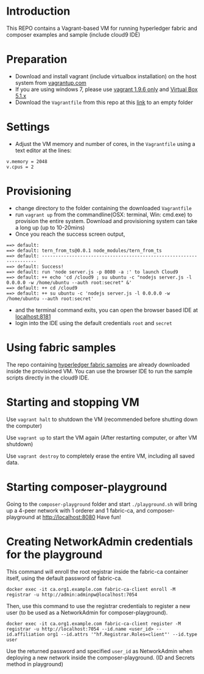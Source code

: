 # Introduction
This REPO contains a Vagrant-based VM for running hyperledger fabric and composer examples and sample (include cloud9 IDE)

# Preparation
- Download and install vagrant (include virtualbox installation) on the host system from [vagrantup.com](https://www.vagrantup.com/downloads.html)
- If you are using windows 7, please use [vagrant 1.9.6 only](https://releases.hashicorp.com/vagrant/1.9.6/) and [Virtual Box 5.1.x](https://www.virtualbox.org/wiki/Download_Old_Builds_5_1)
- Download the `Vagrantfile` from this repo at this [link](https://raw.githubusercontent.com/suenchunhui/fabric-tutorial-vagrant/master/Vagrantfile) to an empty folder

# Settings
- Adjust the VM memory and number of cores, in the `Vagrantfile` using a text editor at the lines:
```
v.memory = 2048
v.cpus = 2
```

# Provisioning
- change directory to the folder containing the downloaded `Vagrantfile`
- run `vagrant up` from the commandline(OSX: terminal, Win: cmd.exe) to provision the entire system. Download and provisioning system can take a long up (up to 10-20mins)
- Once you reach the success screen output, 
```
==> default:
==> default: tern_from_ts@0.0.1 node_modules/tern_from_ts
==> default: --------------------------------------------------------------------
==> default: Success!
==> default: run 'node server.js -p 8080 -a :' to launch Cloud9
==> default: ++ echo 'cd /cloud9 ; su ubuntu -c "nodejs server.js -l 0.0.0.0 -w /home/ubuntu --auth root:secret" &'
==> default: ++ cd /cloud9
==> default: ++ su ubuntu -c 'nodejs server.js -l 0.0.0.0 -w /home/ubuntu --auth root:secret'
```
- and the terminal command exits, you can open the browser based IDE at [localhost:8181](http://localhost:8181)
- login into the IDE using the default credentials `root` and `secret`

# Using fabric samples
The repo containing [hyperledger fabric samples](https://github.com/hyperledger/fabric-samples) are already downloaded inside the provisioned VM. You can use the browser IDE to run the sample scripts directly in the cloud9 IDE.

# Starting and stopping VM
Use `vagrant halt` to shutdown the VM (recommended before shutting down the computer)

Use `vagrant up` to start the VM again (After restarting computer, or after VM shutdown)

Use `vagrant destroy` to completely erase the entire VM, including all saved data.

# Starting composer-playground
Going to the `composer-playground` folder and start `./playground.sh` will bring up a 4-peer network with 1 orderer and 1 fabric-ca, and composer-playground at [http://localhost:8080](http://localhost:8080) 
Have fun!

# Creating NetworkAdmin credentials for the playground
This command will enroll the root registrar inside the fabric-ca container itself, using the default password of fabric-ca.
```
docker exec -it ca.org1.example.com fabric-ca-client enroll -M registrar -u http://admin:adminpw@localhost:7054
```

Then, use this command to use the registrar credentials to register a new user (to be used as a NetworkAdmin for composer-playground). 
```
docker exec -it ca.org1.example.com fabric-ca-client register -M registrar -u http://localhost:7054 --id.name <user_id> --id.affiliation org1 --id.attrs '"hf.Registrar.Roles=client"' --id.type user
```
Use the returned password and specified `user_id` as NetworkAdmin when deploying a new network inside the composer-playground. (ID and Secrets method in playground)